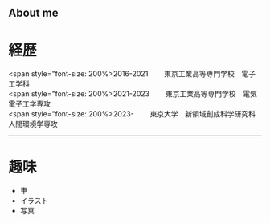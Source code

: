 ## About me
# 経歴
<span style="font-size: 200%>2016-2021</span>　　
東京工業高等専門学校　電子工学科  
<span style="font-size: 200%>2021-2023</span>　　
東京工業高等専門学校　電気電子工学専攻  
<span style="font-size: 200%>2023-</span>　　
東京大学　新領域創成科学研究科　人間環境学専攻  

------
# 趣味
* 車
* イラスト
* 写真
